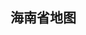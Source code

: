 ## 海南省地图

<div id="map-container">
  <div ref="echartRef" class="chart" style="width: 800px; height: 500px;"></div>
</div>

<script>
import * as echarts from "echarts";
import haiNanMap from "./js/haiNan.json";

export default {
  name: "haiNan-map",
  components: {},
  data() {
    return {
      chart: null,
      option: null,
      defaultCode: {
        name: "hainan",
        mapCode: haiNanMap,
      }
    };
  },
  mounted() {
    this.loadMap(); //初始化地图
  },
  methods: {
    loadMap() {
      const chart = echarts.init(this.$refs.echartRef);
      echarts.registerMap(this.defaultCode.name, this.defaultCode.mapCode);
      this.option = {
        title: {
          text: "HN",
          subtext: "hn map",
          left: "right",
          show: false
        },
        visualMap: {
          left: "right",
          realtime: false,
          min: 500000,
          max: 38000000,
          inRange: {
            color: [
              "#0e56c2",
              "#0e56c2",
              "#0a3c7b",
              "#0c4281",
              "#0d4799",
              "#114892",
              "#133361",
              "#105cc5",
              "#154185",
              "#06234b",
              "#1566c4",
              "#0f428c",
              "#06234b",
              "#062b58",
              "#105bc5",
              "#062b58",
              "#032d5d",
              "#062b58",
              "#0e56c2",
            ],
          },
          text: ["High", "Low"],
          // calculable: true,
        },
        // toolbox: {
        //   show: false,
        //   orient: "vertical",
        //   left: "left",
        //   top: "top",
        //   feature: {
        //     dataView: { readOnly: false },
        //     restore: {},
        //     saveAsImage: {},
        //   },
        // },
        series: [
          {
            name: "Map",
            type: "map",
            aspectScale: 1,
            roam: false,
            map: this.defaultCode.name,
            label: {
              formatter: ["{b|{b}}", "{c|{c}}"].join("\n"),
              show: true,
              rich: {
                b: {
                  color: "#fff",
                  lineHeight: 26,
                  fontSize: 15,
                },
                c: {
                  color: "#fff",
                  fontSize: 15,
                },
              },
            },
            itemStyle: {
              borderColor: "#2a7fa3",
              borderWidth: 1.2,
              shadowColor: "rgba(100, 100, 100, 0.6)",
              shadowBlur: 100,
              shadowOffsetX: -10,
              opacity: 0.9,
              emphasis: {
                areaColor: "#0e56c2",
              },
            },
            data: [
              { name: "三沙市", value: 0, itemStyle: {borderColor: "#0e56c2"}},
              { name: "儋州市", value: 4822023 },
              { name: "海口市", value: 2685905 },
              { name: "三亚市", value: 6553255 },
              { name: "白沙县", value: 2949131 },
              { name: "保亭县", value: 38041430 },
              { name: "昌江县", value: 5187582 },
              { name: "澄迈县", value: 3590347 },
              { name: "定安县", value: 917092 },
              { name: "东方市", value: 632323 },
              { name: "乐东县", value: 19317568 },
              { name: "临高县", value: 9919945 },
              { name: "陵水县", value: 1392313 },
              { name: "琼海市", value: 1595728 },
              { name: "琼中县", value: 12875255 },
              { name: "屯昌县", value: 6537334 },
              { name: "万宁市", value: 3074186 },
              { name: "文昌市", value: 2085905 },
              { name: "五指山市", value: 4380415 },
              { name: "秀英区", value: 114822023 },
              { name: "龙华区", value: 4822023 },
              { name: "琼山区", value: 19317568 },
              { name: "美兰区", value: 38041430 },
              { name: "崖州区", value: 5187582 },
              { name: "天涯区", value: 3590347 },
              { name: "吉阳区", value: 917092 },
              { name: "海棠区", value: 632323 },
            ],
          },
        ],
      };
      chart.setOption(this.option);
      chart.on("click", function (params) {
        alert("当前点击:" + '\n 城市：' + params.name + '\n value值：' + params.value);
      });
    }
  },
};
</script>

<style lang="scss">
</style>
